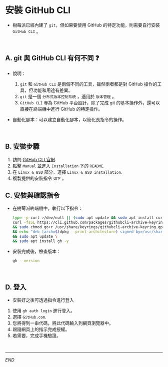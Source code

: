 # 安裝 GitHub CLI

- 樹莓派已經內建了 `git`，但如果要使用 GitHub 的特定功能，則需要自行安裝 `GitHub CLI` 。

</br>

## A. git 與 GitHub CLI 有何不同 ❓

- 說明：
    1. `git` 和 `GitHub CLI` 是兩個不同的工具，雖然兩者都是對 GitHub 操作的工具，但功能和用途有差異。
    2. `git` 是一個 `分布式版本控制系統` ，適用於 `版本管理` 。 
    3. `GitHub CLI` 專為 GitHub 平台設計，除了完成 git 的基本操作外，還可以直接在終端機中進行 GitHub 的特定操作。

- 自動化腳本：可以建立自動化腳本，以簡化長指令的操作。

</br>

## B. 安裝步驟

1. 訪問 [GitHub CLI 官網](https://cli.github.com/).
2. 點擊 `Manual` 並進入 `Installation` 下的 `README`.
3. 在 `Linux & BSD` 部分，選擇 `Linux & BSD installation`.
4. 複製提供的安裝指令 `如下` 。

## C. 安裝與確認指令
- 在樹莓派終端機中，執行以下指令：

    ```bash
    type -p curl >/dev/null || (sudo apt update && sudo apt install curl -y)
    curl -fsSL https://cli.github.com/packages/githubcli-archive-keyring.gpg | sudo dd of=/usr/share/keyrings/githubcli-archive-keyring.gpg \
    && sudo chmod go+r /usr/share/keyrings/githubcli-archive-keyring.gpg \
    && echo "deb [arch=$(dpkg --print-architecture) signed-by=/usr/share/keyrings/githubcli-archive-keyring.gpg] https://cli.github.com/packages stable main" | sudo tee /etc/apt/sources.list.d/github-cli.list > /dev/null \
    && sudo apt update \
    && sudo apt install gh -y
    ```

- 安裝完成後，檢查版本：

    ```bash
    gh --version
    ```

</br>

## D. 登入
- 安裝好之後可透過指令進行登入

1. 使用 `gh auth login` 進行登入。
2. 選擇 `GitHub.com`.
3. 您將得到一串代碼，將此代碼輸入到網頁瀏覽器中。
4. 跟隨網頁上的指示完成授權。
5. 若需要，完成手機驗證。

</br>

---

_END_